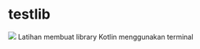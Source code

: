 # testlib
[![](https://jitpack.io/v/andihasan97/testlib.svg)](https://jitpack.io/#andihasan97/testlib)
Latihan membuat library Kotlin menggunakan terminal
